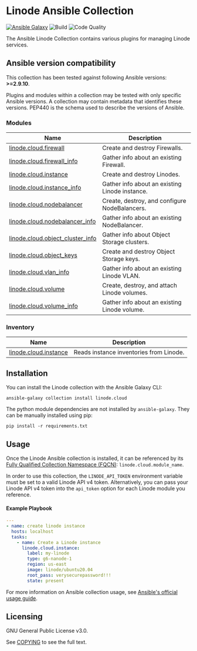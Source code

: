 # Linode Ansible Collection
[![Ansible Galaxy](https://img.shields.io/badge/galaxy-linode.cloud-660198.svg?style=flat)](https://galaxy.ansible.com/linode/cloud/) 
![Build](https://img.shields.io/github/workflow/status/linode/ansible_linode/Run%20Integration%20Tests/master?label=tests)
![Code Quality](https://img.shields.io/lgtm/grade/python/github/linode/ansible_linode?label=code%20quality)

The Ansible Linode Collection contains various plugins for managing Linode services.

<!--start requires_ansible-->
## Ansible version compatibility

This collection has been tested against following Ansible versions: **>=2.9.10**.

Plugins and modules within a collection may be tested with only specific Ansible versions.
A collection may contain metadata that identifies these versions.
PEP440 is the schema used to describe the versions of Ansible.
<!--end requires_ansible-->

<!--start collection content-->
### Modules
Name | Description
--- | ---
[linode.cloud.firewall](https://github.com/linode/ansible_linode/blob/master/docs/modules/firewall.rst)|Create and destroy Firewalls.
[linode.cloud.firewall_info](https://github.com/linode/ansible_linode/blob/master/docs/modules/firewall_info.rst)|Gather info about an existing Firewall.
[linode.cloud.instance](https://github.com/linode/ansible_linode/blob/master/docs/modules/instance.rst)|Create and destroy Linodes.
[linode.cloud.instance_info](https://github.com/linode/ansible_linode/blob/master/docs/modules/instance_info.rst)|Gather info about an existing Linode instance.
[linode.cloud.nodebalancer](https://github.com/linode/ansible_linode/blob/master/docs/modules/nodebalancer.rst)|Create, destroy, and configure NodeBalancers.
[linode.cloud.nodebalancer_info](https://github.com/linode/ansible_linode/blob/master/docs/modules/nodebalancer_info.rst)|Gather info about an existing NodeBalancer.
[linode.cloud.object_cluster_info](https://github.com/linode/ansible_linode/blob/master/docs/modules/object_cluster_info.rst)|Gather info about Object Storage clusters.
[linode.cloud.object_keys](https://github.com/linode/ansible_linode/blob/master/docs/modules/object_keys.rst)|Create and destroy Object Storage keys.
[linode.cloud.vlan_info](https://github.com/linode/ansible_linode/blob/master/docs/modules/vlan_info.rst)|Gather info about an existing Linode VLAN.
[linode.cloud.volume](https://github.com/linode/ansible_linode/blob/master/docs/modules/volume.rst)|Create, destroy, and attach Linode volumes.
[linode.cloud.volume_info](https://github.com/linode/ansible_linode/blob/master/docs/modules/volume_info.rst)|Gather info about an existing Linode volume.

### Inventory
Name | Description
--- | ---
[linode.cloud.instance](https://github.com/linode/ansible_linode/blob/master/docs/inventory/instance.rst)|Reads instance inventories from Linode.

<!--end collection content-->

## Installation

You can install the Linode collection with the Ansible Galaxy CLI:

```shell
ansible-galaxy collection install linode.cloud
```

The python module dependencies are not installed by `ansible-galaxy`.  They can
be manually installed using pip:

```shell
pip install -r requirements.txt
```

## Usage
Once the Linode Ansible collection is installed, it can be referenced by its [Fully Qualified Collection Namespace (FQCN)](https://github.com/ansible-collections/overview#terminology): `linode.cloud.module_name`.

In order to use this collection, the `LINODE_API_TOKEN` environment variable must be set to a valid Linode API v4 token. 
Alternatively, you can pass your Linode API v4 token into the `api_token` option for each Linode module you reference.

#### Example Playbook
```yaml
---
- name: create linode instance
  hosts: localhost
  tasks:
    - name: Create a Linode instance    
      linode.cloud.instance:
        label: my-linode
        type: g6-nanode-1
        region: us-east
        image: linode/ubuntu20.04
        root_pass: verysecurepassword!!!
        state: present
```

For more information on Ansible collection usage, see [Ansible's official usage guide](https://docs.ansible.com/ansible/latest/user_guide/collections_using.html).

## Licensing

GNU General Public License v3.0.

See [COPYING](COPYING) to see the full text.